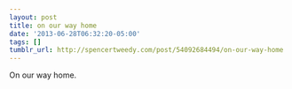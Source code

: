 ```yaml
---
layout: post
title: on our way home
date: '2013-06-28T06:32:20-05:00'
tags: []
tumblr_url: http://spencertweedy.com/post/54092684494/on-our-way-home
---
```

On our way home.
